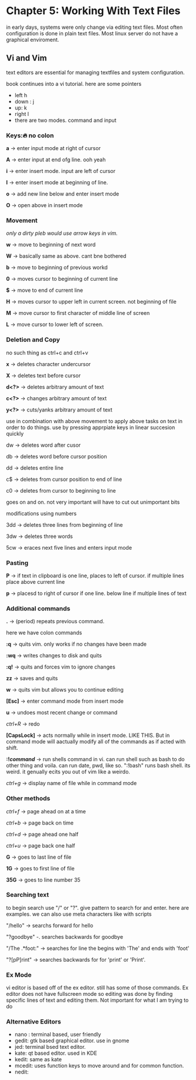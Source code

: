 # Chapter 5: Working With Text Files

in early days, systems were only change via editing text files. Most often  configuration is done in plain
text files. Most linux server do not have a graphical enviroment.

## Vi and Vim

text editors are essential for managing textfiles and system configuration.

book continues into a vi tutorial. here are some pointers

- left h
- down : j
- up: k
- right l
- there are two modes. command and input

### **Keys**:🔥 no colon
**a** ->  enter input mode at right of cursor

**A** -> enter input at end ofg line. ooh yeah

**i** -> enter insert mode. input are left of cursor

**I** -> enter insert mode at beginning of line.

**o** -> add new line below and enter insert mode

**O** -> open above in insert mode

### **Movement**

*only a dirty pleb would use arrow keys in vim.*

**w** -> move to beginning of next word

**W** -> basically same as above. cant bne bothered

**b** -> move to beginning of previous workd

**0** -> moves cursor to beginning of current line

**$** -> move to end of current line

**H** -> moves cursor to upper left in current screen. not beginning of file

**M** -> move cursor to first character of middle line of screen

**L** -> move cursor to lower left of screen.

### Deletion and Copy

no such thing as ctrl+c and ctrl+v

**x** -> deletes character undercursor

**X** -> deletes text before cursor

**d<?>** -> deletes arbitrary amount of text

**c<?>** -> changes arbitrary amount of text

**y<?>** -> cuts/yanks arbitrary amount of text

use in combination with above movement to apply above tasks on text in order to do things. use by pressing apprpiate keys in linear succesion quickly

dw -> deletes word after cusor

db -> deletes word before cursor position

dd -> deletes entire line

c$ -> deletes from cursor position to end of line

c0 -> deletes from cursor to beginning to line

goes on and on. not very important will have to cut out unimportant bits

modifications using numbers

3dd -> deletes three lines from beginning of line

3dw -> deletes three words

5cw -> eraces next five lines and enters input mode

### Pasting

**P** -> if text in clipboard is one line, places to left of cursor. if multiple lines place above current line

**p** -> placesd to right of cursor if one line. below line if multiple lines of text

### Additional commands

**.** -> (period) repeats previous command. 

here we have colon commands

**:q** -> quits vim. only works if no changes have been made

**:wq** -> writes changes to disk and quits

**:q!** -> quits and forces vim to ignore changes

**zz** -> saves and quits

**w** -> quits vim but allows you to continue editing

**[Esc]** -> enter command mode from insert mode

**u** -> undoes most recent change or command

*ctrl+R* -> redo

**[CapsLock]** -> acts normally while in insert mode. LIKE THIS. But in command mode will aactually modify all of the commands as if acted with shift. 

**:!*command*** -> run shells command in vi. can run shell such as bash to do other thing and voila. can run date, pwd, like so. ":!bash" runs bash shell. its weird. it genually ecits you out of vim like a weirdo.

*ctrl+g* -> display name of file while in command mode

### Other methods

*ctrl+f* -> page ahead on at a time

*ctrl+b* -> page back on time

*ctrl+d* -> page ahead one half

*ctrl+u* -> page back one half

**G** -> goes to last line of file

**1G** -> goes to first line of file

**35G** -> goes to line number 35

### Searching text

to begin search use "/" or "?". give pattern to search for and enter. here are examples. we can also use meta characters like with scripts


"/hello" -> searchs forward for hello

"?goodbye" -. searches backwards for goodbye

"/The .\*foot:" -> searches for line the begins with 'The' and ends with 'foot' 

"?[pP]rint" -> searches backwards for for 'print' or 'Print'. 

### Ex Mode

vi editor is based off of the ex editor. still has some of those commands. Ex editor does not have fullscreen mode so editing was done by finding specific lines of text and editing them. Not important for what I am trying to do

### Alternative Editors

- nano : terminal based, user friendly
- gedit: gtk based graphical editor. use in gnome
- jed: terminal bsed text editor. 
- kate: qt based editor. used in KDE
- kedit: same as kate
- mcedit: uses function keys to move around and for common function.
- nedit: 
